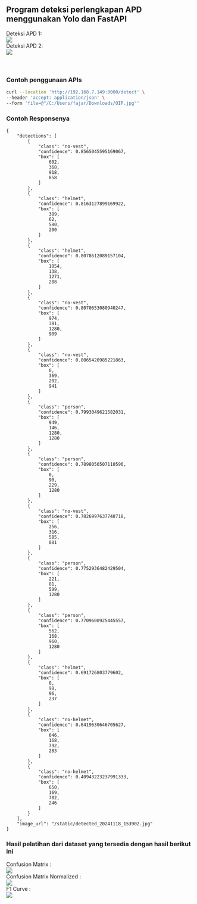 ## Program deteksi perlengkapan APD menggunakan Yolo dan FastAPI
Deteksi APD 1: <br />
<img src="https://github.com/fajarlabs/safety_detection/blob/master/restapi/static/detected_20241118_153208.jpg" /><br />
Deteksi APD 2: <br />
<img src="https://github.com/fajarlabs/safety_detection/blob/master/restapi/static/detected_20241118_153902.jpg" /><br />
<br /><br />
### Contoh penggunaan APIs
```bash
curl --location 'http://192.168.7.149:8000/detect' \
--header 'accept: application/json' \
--form 'file=@"/C:/Users/fajar/Downloads/OIP.jpg"'
```
### Contoh Responsenya
```
{
    "detections": [
        {
            "class": "no-vest",
            "confidence": 0.8565045595169067,
            "box": [
                602,
                368,
                918,
                858
            ]
        },
        {
            "class": "helmet",
            "confidence": 0.8163127899169922,
            "box": [
                389,
                62,
                580,
                200
            ]
        },
        {
            "class": "helmet",
            "confidence": 0.8078612089157104,
            "box": [
                1054,
                138,
                1271,
                288
            ]
        },
        {
            "class": "no-vest",
            "confidence": 0.8070653080940247,
            "box": [
                974,
                381,
                1280,
                909
            ]
        },
        {
            "class": "no-vest",
            "confidence": 0.8065420985221863,
            "box": [
                0,
                369,
                202,
                941
            ]
        },
        {
            "class": "person",
            "confidence": 0.7993049621582031,
            "box": [
                949,
                146,
                1280,
                1280
            ]
        },
        {
            "class": "person",
            "confidence": 0.7898056507110596,
            "box": [
                0,
                90,
                229,
                1280
            ]
        },
        {
            "class": "no-vest",
            "confidence": 0.7826997637748718,
            "box": [
                256,
                316,
                585,
                881
            ]
        },
        {
            "class": "person",
            "confidence": 0.7752936482429504,
            "box": [
                221,
                81,
                599,
                1280
            ]
        },
        {
            "class": "person",
            "confidence": 0.7709600925445557,
            "box": [
                562,
                168,
                960,
                1280
            ]
        },
        {
            "class": "helmet",
            "confidence": 0.691726803779602,
            "box": [
                0,
                98,
                96,
                237
            ]
        },
        {
            "class": "no-helmet",
            "confidence": 0.6419630646705627,
            "box": [
                646,
                168,
                792,
                283
            ]
        },
        {
            "class": "no-helmet",
            "confidence": 0.40943223237991333,
            "box": [
                650,
                169,
                782,
                246
            ]
        }
    ],
    "image_url": "/static/detected_20241118_153902.jpg"
}
```

### Hasil pelatihan dari dataset yang tersedia dengan hasil berikut ini

Confusion Matrix : <br />
<img src="https://github.com/fajarlabs/safety_detection/blob/master/runs/detect/val2/confusion_matrix.png" />
<br />
Confusion Matrix Normalized : <br />
<img  src="https://github.com/fajarlabs/safety_detection/blob/master/runs/detect/val2/confusion_matrix_normalized.png" />
<br />
F1 Curve : <br />
<img  src="https://github.com/fajarlabs/safety_detection/blob/master/runs/detect/val2/F1_curve.png" />
<br />
<br />
